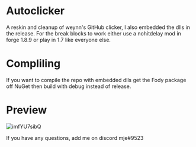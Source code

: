 # Autoclicker
A reskin and cleanup of weynn's GitHub clicker, I also embedded the dlls in the release. For the break blocks to work either use a nohitdelay mod in forge 1.8.9 or play in 1.7 like everyone else.

# Compliling

If you want to compile the repo with embedded dlls get the Fody package off NuGet then build with debug instead of release.

# Preview

![imfYU7sibQ](https://user-images.githubusercontent.com/120181238/217708069-c50348cf-02a7-45df-859b-9bb8f9b70bd1.png)

If you have any questions, add me on discord mje#9523
